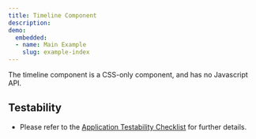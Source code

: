 ```yaml
---
title: Timeline Component
description: 
demo:
  embedded:
  - name: Main Example
    slug: example-index
---
```


The timeline component is a CSS-only component, and has no Javascript API.

## Testability

- Please refer to the [Application Testability Checklist](https://design.infor.com/resources/application-testability-checklist) for further details.
